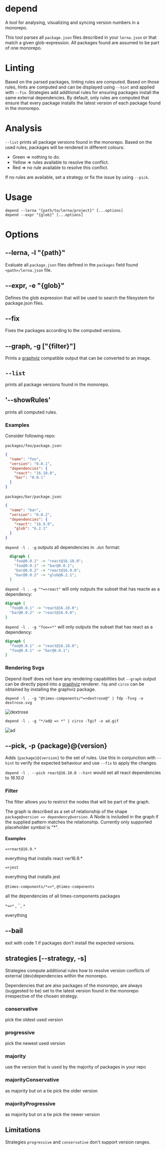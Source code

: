 # depend

A tool for analysing, visualizing and syncing version numbers in a monorepo.

This tool parses all `package.json` files described in your `lerna.json` or that
match a given glob-expression. All packages found are assumed to be part of one
monorepo.

# Linting

Based on the parsed packages, linting rules are computed. Based on those rules,
hints are computed and can be displayed using `--hint` and applied with `--fix`.
Strategies add additional rules for ensuring packages install the same external
dependencies. By default, only rules are computed that ensure that every package
installs the latest version of each package found in the monorepo.

# Analysis

`--list` prints all package versions found in the monorepo. Based on the used
rules, packages will be rendered in different colours:

- Green => nothing to do.
- Yellow => rules available to resolve the conflict.
- Red => no rule available to resolve this conflict.

If no rules are available, set a strategy or fix the issue by using `--pick`.

# Usage

```
depend --lerna "{path/to/lerna/project}" [...options]
depend --expr "{glob}" [...options]
```

# Options

## --lerna, -l "{path}"

Evaluate all `package.json` files defined in the `packages` field found
`<path>/lerna.json` file.

## --expr, -e "{glob}"

Defines the glob expression that will be used to search the filesystem for
package.json files.

## --fix

Fixes the packages according to the computed versions.

## --graph, -g ["{filter}"]

Prints a [graphviz](https://graphviz.org) compatible output that can be
converted to an image.

## `--list`

prints all package versions found in the monorepo.

## '--showRules'

prints all computed rules.

### Examples

Consider following repo:

`packages/foo/package.json`:

```json
{
  "name": "foo",
  "version": "0.0.1",
  "dependencies": {
    "react": "16.10.0",
    "bar": "0.0.1"
  }
}
```

`packages/bar/package.json`:

```json
{
  "name": "bar",
  "version": "0.0.2",
  "dependencies": {
    "react": "16.9.0",
    "glob": "6.2.1"
  }
}
```

`depend -l . -g` outputs all dependencies in `.dot` format:

```dot
  digraph {
    "foo@0.0.1" -> "react@16.10.0";
    "foo@0.0.1" -> "bar@0.0.1";
    "bar@0.0.2" -> "react@16.9.0";
    "bar@0.0.2" -> "glob@6.2.1";
  }
```

`depend -l . -g "*=>react"` will only outputs the subset that has
reacte as a dependency:

```dot
digraph {
  "foo@0.0.1" -> "react@16.10.0";
  "bar@0.0.2" -> "react@16.9.0";
}
```

`depend -l . -g "foo=>*"` will only outputs the subset that has react as
a dependency:

```dot
digraph {
  "foo@0.0.1" -> "react@16.10.0";
  "foo@0.0.1" -> "bar@0.0.1";
}
```

### Rendering Svgs

Depend itself does not have any rendering capabilities but `--graph` output can
be directly piped into a [graphviz](https://www.graphviz.org/) renderer. `fdp`
and `circo` can be obtained by installing the graphviz package.

`depend -l . -g "@times-components/*=>dextrose@" | fdp -Tsvg -o dextrose.svg`

![dextrose](https://user-images.githubusercontent.com/4670055/36293283-fe725ae0-12cf-11e8-989d-1d240be38f86.gif)

`depend -l . -g "*/ad@ => *" | circo -Tgif -o ad.gif`

![ad](https://user-images.githubusercontent.com/4670055/36293460-eaaf110e-12d1-11e8-9e93-77416224fe81.gif)

## --pick, -p {package}@{version}

Adds `{package}@{version}` to the set of rules. Use this in conjunction with
`--hint` to verify the expected behaviour and use `--fix` to apply the changes.

`depend -l . --pick react@16.10.0 --hint` would set all react
dependencies to _16.10.0_

### Filter

The filter allows you to restrict the nodes that will be part of the graph.

The graph is described as a set of relationship of the shape `package@version => dependency@version`. A Node is included in the graph if the supplied pattern
matches the relationship. Currently only supported placeholder symbol is "\*".

#### Examples

`=>react@16.9.*`

everything that installs react ver16.9.\*

`=>jest`

everything that installs jest

`@times-components/*=>*`, `@times-components`

all the dependencies of all times-components packages

`*=>*` , ``, `*`

everything

## --bail

exit with code 1 if packages don't install the expected versions.

## strategies [--strategy, -s]

Strategies compute additional rules how to resolve version conflicts of external
(dev)dependencies within the monorepo.

Dependencies that are also packages of the monorepo, are always (suggested to
be) set to the latest version found in the monorepo irrespective of the chosen
strategy.

### conservative

pick the oldest used version

### progressive

pick the newest used version

### majority

use the version that is used by the majority of packages in your repo

### majorityConservative

as majority but on a tie pick the older version

### majorityProgressive

as majority but on a tie pick the newer version

## Limitations

Strategies `progressive` and `conservative` don't support version ranges.
